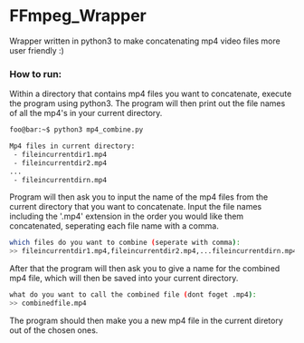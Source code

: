 # FFmpeg_Wrapper

Wrapper written in python3 to make concatenating mp4 video files more user friendly :)

### How to run:
Within a directory that contains mp4 files you want to concatenate, execute the program using python3. The program will then print out the file names of all the mp4's in your current directory.
```bash
foo@bar:~$ python3 mp4_combine.py

Mp4 files in current directory:
 - fileincurrentdir1.mp4
 - fileincurrentdir2.mp4
...
 - fileincurrentdirn.mp4
```
Program will then ask you to input the name of the mp4 files from the current directory that you want to concatenate. Input the file names including the '.mp4' extension in the order you would like them concatenated, seperating each file name with a comma.
```bash
which files do you want to combine (seperate with comma):
>> fileincurrentdir1.mp4,fileincurrentdir2.mp4,...fileincurrentdirn.mp4
```
After that the program will then ask you to give a name for the combined mp4 file, which will then be saved into your current directory.
```bash
what do you want to call the combined file (dont foget .mp4):
>> combinedfile.mp4
```
The program should then make you a new mp4 file in the current diretory out of the chosen ones.